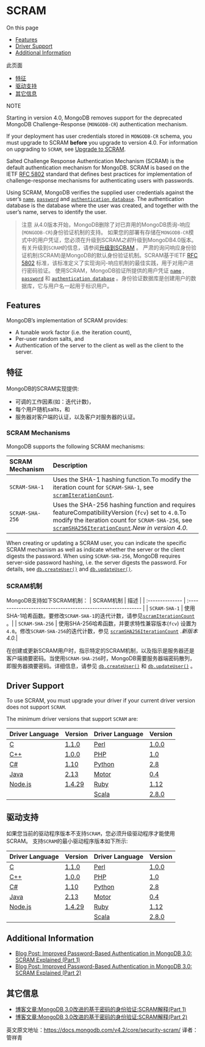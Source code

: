 # SCRAM

On this page

- [Features](https://docs.mongodb.com/v4.2/core/security-scram/#features)
- [Driver Support](https://docs.mongodb.com/v4.2/core/security-scram/#driver-support)
- [Additional Information](https://docs.mongodb.com/v4.2/core/security-scram/#additional-information)

此页面
- [特征](https://docs.mongodb.com/v4.2/core/security-scram/#features)
- [驱动支持](https://docs.mongodb.com/v4.2/core/security-scram/#driver-support)
- [其它信息](https://docs.mongodb.com/v4.2/core/security-scram/#additional-information)


NOTE

Starting in version 4.0, MongoDB removes support for the deprecated MongoDB Challenge-Response (`MONGODB-CR`) authentication mechanism.

If your deployment has user credentials stored in `MONGODB-CR` schema, you must upgrade to SCRAM **before** you upgrade to version 4.0. For information on upgrading to `SCRAM`, see [Upgrade to SCRAM](https://docs.mongodb.com/v4.2/release-notes/3.0-scram/).

Salted Challenge Response Authentication Mechanism (SCRAM) is the default authentication mechanism for MongoDB. SCRAM is based on the IETF [RFC 5802](https://tools.ietf.org/html/rfc5802) standard that defines best practices for implementation of challenge-response mechanisms for authenticating users with passwords.

Using SCRAM, MongoDB verifies the supplied user credentials against the user’s [`name`](https://docs.mongodb.com/v4.2/reference/system-users-collection/#admin.system.users.user), [`password`](https://docs.mongodb.com/v4.2/reference/system-users-collection/#admin.system.users.credentials) and [`authentication database`](https://docs.mongodb.com/v4.2/reference/system-users-collection/#admin.system.users.db). The authentication database is the database where the user was created, and together with the user’s name, serves to identify the user.

> 注意
> 从4.0版本开始，MongoDB删除了对已弃用的MongoDB质询-响应(`MONGODB-CR`)身份验证机制的支持。
如果您的部署有存储在`MONGODB-CR`模式中的用户凭证，您必须在升级到SCRAM*之前*升级到MongoDB4.0版本。有关升级到`SCRAM`的信息，请参阅[升级到SCRAM](https://docs.mongodb.com/v4.2/release-notes/3.0-scram/) 。
严肃的询问响应身份验证机制(SCRAM)是MongoDB的默认身份验证机制。SCRAM基于IETF [RFC 5802](https://tools.ietf.org/html/rfc5802) 标准，该标准定义了实现询问-响应机制的最佳实践，用于对用户进行密码验证。
使用SCRAM，MongoDB验证所提供的用户凭证 [`name`](https://docs.mongodb.com/v4.2/reference/system-users-collection/#admin.system.users.user) , [`password`](https://docs.mongodb.com/v4.2/reference/system-users-collection/#admin.system.users.credentials) 和 [`authentication database`](https://docs.mongodb.com/v4.2/reference/system-users-collection/#admin.system.users.db) 。身份验证数据库是创建用户的数据库，它与用户名一起用于标识用户。


## Features

MongoDB’s implementation of SCRAM provides:

- A tunable work factor (i.e. the iteration count),
- Per-user random salts, and
- Authentication of the server to the client as well as the client to the server.

## 特征
MongoDB的SCRAM实现提供:
- 可调的工作因素(如：迭代计数)，
- 每个用户随机salts，和
- 服务器对客户端的认证，以及客户对服务器的认证。

### SCRAM Mechanisms

MongoDB supports the following SCRAM mechanisms:

| SCRAM Mechanism | Description                                                  |
| :-------------- | :----------------------------------------------------------- |
| `SCRAM-SHA-1`   | Uses the SHA-1 hashing function.To modify the iteration count for `SCRAM-SHA-1`, see [`scramIterationCount`](https://docs.mongodb.com/v4.2/reference/parameters/#param.scramIterationCount). |
| `SCRAM-SHA-256` | Uses the SHA-256 hashing function and requires featureCompatibilityVersion (`fcv`) set to `4.0`.To modify the iteration count for `SCRAM-SHA-256`, see [`scramSHA256IterationCount`](https://docs.mongodb.com/v4.2/reference/parameters/#param.scramSHA256IterationCount).*New in version 4.0.* |

When creating or updating a SCRAM user, you can indicate the specific SCRAM mechanism as well as indicate whether the server or the client digests the password. When using `SCRAM-SHA-256`, MongoDB requires server-side password hashing, i.e. the server digests the password. For details, see [`db.createUser()`](https://docs.mongodb.com/v4.2/reference/method/db.createUser/#db.createUser) and [`db.updateUser()`](https://docs.mongodb.com/v4.2/reference/method/db.updateUser/#db.updateUser).

### SCRAM机制
MongoDB支持如下SCRAM机制：
| SCRAM机制 | 描述                                                  |
| :-------------- | :----------------------------------------------------------- |
| `SCRAM-SHA-1`   | 使用SHA-1哈希函数。要修改`SCRAM-SHA-1`的迭代计数，请参见[`scramIterationCount`](https://docs.mongodb.com/v4.2/reference/parameters/#param.scramIterationCount) 。|
| `SCRAM-SHA-256` | 使用SHA-256哈希函数，并要求特性兼容版本(`fcv`) 设置为 `4.0`。修改`SCRAM-SHA-256`的迭代计数，参见 [`scramSHA256IterationCount`](https://docs.mongodb.com/v4.2/reference/parameters/#param.scramSHA256IterationCount) .*新版本4.0.*|

在创建或更新SCRAM用户时，指示特定的SCRAM机制，以及指示是服务器还是客户端摘要密码。当使用`SCRAM-SHA-256`时，MongoDB需要服务器端密码散列，即服务器摘要密码。详细信息，请参见 [`db.createUser()`](https://docs.mongodb.com/v4.2/reference/method/db.createUser/#db.createUser) 和 [`db.updateUser()`](https://docs.mongodb.com/v4.2/reference/method/db.updateUser/#db.updateUser) 。

## Driver Support

To use SCRAM, you must upgrade your driver if your current driver version does not support `SCRAM`.

The minimum driver versions that support `SCRAM` are:

| Driver Language                                            | Version                                                      | Driver Language                                             | Version                                             |
| :--------------------------------------------------------- | :----------------------------------------------------------- | :---------------------------------------------------------- | :-------------------------------------------------- |
| [C](https://docs.mongodb.com/ecosystem/drivers/c)          | [1.1.0](https://github.com/mongodb/mongo-c-driver/releases)  | [Perl](https://docs.mongodb.com/ecosystem/drivers/perl)     | [1.0.0](https://metacpan.org/release/MongoDB)       |
| [C++](https://github.com/mongodb/mongo-cxx-driver)         | [1.0.0](https://github.com/mongodb/mongo-cxx-driver/releases) | [PHP](https://docs.mongodb.com/ecosystem/drivers/php)       | [1.0](https://pecl.php.net/package/mongodb)         |
| [C#](https://docs.mongodb.com/ecosystem/drivers/csharp)    | [1.10](https://github.com/mongodb/mongo-csharp-driver/releases) | [Python](https://docs.mongodb.com/ecosystem/drivers/python) | [2.8](https://pypi.python.org/pypi/pymongo/)        |
| [Java](https://docs.mongodb.com/ecosystem/drivers/java)    | [2.13](https://github.com/mongodb/mongo-java-driver/releases) | [Motor](https://docs.mongodb.com/ecosystem/drivers/python)  | [0.4](https://pypi.python.org/pypi/motor/)          |
| [Node.js](https://docs.mongodb.com/ecosystem/drivers/node) | [1.4.29](https://github.com/mongodb/node-mongodb-native/releases) | [Ruby](https://docs.mongodb.com/ecosystem/drivers/ruby)     | [1.12](https://rubygems.org/gems/mongo)             |
|                                                            |                                                              | [Scala](https://docs.mongodb.com/ecosystem/drivers/scala)   | [2.8.0](https://github.com/mongodb/casbah/releases) |

## 驱动支持
如果您当前的驱动程序版本不支持`SCRAM`，您必须升级驱动程序才能使用SCRAM。
支持`SCRAM`的最小驱动程序版本如下所示:

| Driver Language                                            | Version                                                      | Driver Language                                             | Version                                             |
| :--------------------------------------------------------- | :----------------------------------------------------------- | :---------------------------------------------------------- | :-------------------------------------------------- |
| [C](https://docs.mongodb.com/ecosystem/drivers/c)          | [1.1.0](https://github.com/mongodb/mongo-c-driver/releases)  | [Perl](https://docs.mongodb.com/ecosystem/drivers/perl)     | [1.0.0](https://metacpan.org/release/MongoDB)       |
| [C++](https://github.com/mongodb/mongo-cxx-driver)         | [1.0.0](https://github.com/mongodb/mongo-cxx-driver/releases) | [PHP](https://docs.mongodb.com/ecosystem/drivers/php)       | [1.0](https://pecl.php.net/package/mongodb)         |
| [C#](https://docs.mongodb.com/ecosystem/drivers/csharp)    | [1.10](https://github.com/mongodb/mongo-csharp-driver/releases) | [Python](https://docs.mongodb.com/ecosystem/drivers/python) | [2.8](https://pypi.python.org/pypi/pymongo/)        |
| [Java](https://docs.mongodb.com/ecosystem/drivers/java)    | [2.13](https://github.com/mongodb/mongo-java-driver/releases) | [Motor](https://docs.mongodb.com/ecosystem/drivers/python)  | [0.4](https://pypi.python.org/pypi/motor/)          |
| [Node.js](https://docs.mongodb.com/ecosystem/drivers/node) | [1.4.29](https://github.com/mongodb/node-mongodb-native/releases) | [Ruby](https://docs.mongodb.com/ecosystem/drivers/ruby)     | [1.12](https://rubygems.org/gems/mongo)             |
|                                                            |                                                              | [Scala](https://docs.mongodb.com/ecosystem/drivers/scala)   | [2.8.0](https://github.com/mongodb/casbah/releases) |


## Additional Information

- [Blog Post: Improved Password-Based Authentication in MongoDB 3.0: SCRAM Explained (Part 1)](https://www.mongodb.com/blog/post/improved-password-based-authentication-mongodb-30-scram-explained-part-1?tck=docs_server)
- [Blog Post: Improved Password-Based Authentication in MongoDB 3.0: SCRAM Explained (Part 2)](https://www.mongodb.com/blog/post/improved-password-based-authentication-mongodb-30-scram-explained-part-2?tck=docs_server)

## 其它信息
- [博客文章:MongoDB 3.0改进的基于密码的身份验证:SCRAM解释(Part 1)](https://www.mongodb.com/blog/post/improved-password-based-authentication-mongodb-30-scram-explained-part-1?tck=docs_server)
- [博客文章:MongoDB 3.0改进的基于密码的身份验证:SCRAM解释(Part 2)](https://www.mongodb.com/blog/post/improved-password-based-authentication-mongodb-30-scram-explained-part-2?tck=docs_server)


英文原文地址：https://docs.mongodb.com/v4.2/core/security-scram/
译者：管祥青